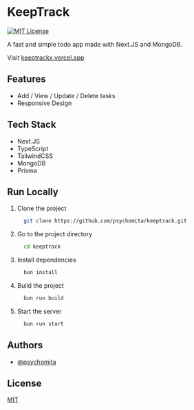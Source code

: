 # KeepTrack 
[![MIT License](https://img.shields.io/badge/License-MIT-green.svg)](https://choosealicense.com/licenses/mit/)

A fast and simple todo app made with Next.JS and MongoDB.

Visit [keeptrackx.vercel.app](https://keeptrackx.vercel.app)


## Features

- Add / View / Update / Delete tasks
- Responsive Design


## Tech Stack

- Next.JS
- TypeScript
- TailwindCSS
- MongoDB
- Prisma


## Run Locally

1. Clone the project

    ```bash
      git clone https://github.com/psychomita/keeptrack.git
    ```

2. Go to the project directory

    ```bash
      cd keeptrack
    ```

3. Install dependencies

    ```bash
      bun install
    ```

4. Build the project

    ```bash
      bun run build
    ```

5. Start the server

    ```bash
      bun run start
    ```


## Authors

- [@psychomita](https://www.github.com/psychomita)


## License

[MIT](https://choosealicense.com/licenses/mit/)
